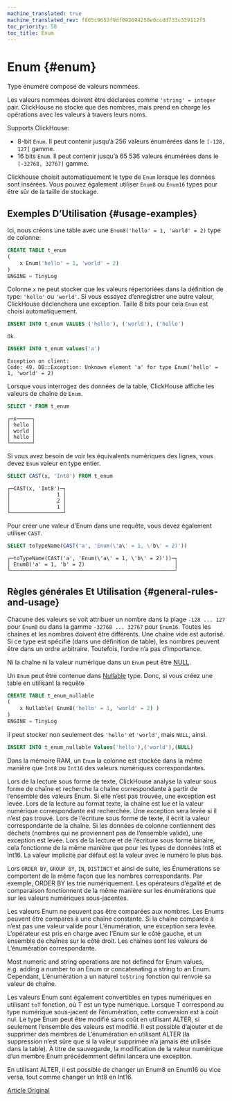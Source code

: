 ```yaml
---
machine_translated: true
machine_translated_rev: f865c9653f9df092694258e0ccdd733c339112f5
toc_priority: 50
toc_title: Enum
---
```


# Enum {#enum}

Type énuméré composé de valeurs nommées.

Les valeurs nommées doivent être déclarées comme `'string' = integer` pair. ClickHouse ne stocke que des nombres, mais prend en charge les opérations avec les valeurs à travers leurs noms.

Supports ClickHouse:

-   8-bit `Enum`. Il peut contenir jusqu’à 256 valeurs énumérées dans le `[-128, 127]` gamme.
-   16 bits `Enum`. Il peut contenir jusqu’à 65 536 valeurs énumérées dans le `[-32768, 32767]` gamme.

Clickhouse choisit automatiquement le type de `Enum` lorsque les données sont insérées. Vous pouvez également utiliser `Enum8` ou `Enum16` types pour être sûr de la taille de stockage.

## Exemples D’Utilisation {#usage-examples}

Ici, nous créons une table avec une `Enum8('hello' = 1, 'world' = 2)` type de colonne:

``` sql
CREATE TABLE t_enum
(
    x Enum('hello' = 1, 'world' = 2)
)
ENGINE = TinyLog
```

Colonne `x` ne peut stocker que les valeurs répertoriées dans la définition de type: `'hello'` ou `'world'`. Si vous essayez d’enregistrer une autre valeur, ClickHouse déclenchera une exception. Taille 8 bits pour cela `Enum` est choisi automatiquement.

``` sql
INSERT INTO t_enum VALUES ('hello'), ('world'), ('hello')
```

``` text
Ok.
```

``` sql
INSERT INTO t_enum values('a')
```

``` text
Exception on client:
Code: 49. DB::Exception: Unknown element 'a' for type Enum('hello' = 1, 'world' = 2)
```

Lorsque vous interrogez des données de la table, ClickHouse affiche les valeurs de chaîne de `Enum`.

``` sql
SELECT * FROM t_enum
```

``` text
┌─x─────┐
│ hello │
│ world │
│ hello │
└───────┘
```

Si vous avez besoin de voir les équivalents numériques des lignes, vous devez `Enum` valeur en type entier.

``` sql
SELECT CAST(x, 'Int8') FROM t_enum
```

``` text
┌─CAST(x, 'Int8')─┐
│               1 │
│               2 │
│               1 │
└─────────────────┘
```

Pour créer une valeur d’Enum dans une requête, vous devez également utiliser `CAST`.

``` sql
SELECT toTypeName(CAST('a', 'Enum(\'a\' = 1, \'b\' = 2)'))
```

``` text
┌─toTypeName(CAST('a', 'Enum(\'a\' = 1, \'b\' = 2)'))─┐
│ Enum8('a' = 1, 'b' = 2)                             │
└─────────────────────────────────────────────────────┘
```

## Règles générales Et Utilisation {#general-rules-and-usage}

Chacune des valeurs se voit attribuer un nombre dans la plage `-128 ... 127` pour `Enum8` ou dans la gamme `-32768 ... 32767` pour `Enum16`. Toutes les chaînes et les nombres doivent être différents. Une chaîne vide est autorisé. Si ce type est spécifié (dans une définition de table), les nombres peuvent être dans un ordre arbitraire. Toutefois, l’ordre n’a pas d’importance.

Ni la chaîne ni la valeur numérique dans un `Enum` peut être [NULL](../../sql-reference/syntax.md).

Un `Enum` peut être contenue dans [Nullable](nullable.md) type. Donc, si vous créez une table en utilisant la requête

``` sql
CREATE TABLE t_enum_nullable
(
    x Nullable( Enum8('hello' = 1, 'world' = 2) )
)
ENGINE = TinyLog
```

il peut stocker non seulement des `'hello'` et `'world'`, mais `NULL`, ainsi.

``` sql
INSERT INTO t_enum_nullable Values('hello'),('world'),(NULL)
```

Dans la mémoire RAM, un `Enum` la colonne est stockée dans la même manière que `Int8` ou `Int16` des valeurs numériques correspondantes.

Lors de la lecture sous forme de texte, ClickHouse analyse la valeur sous forme de chaîne et recherche la chaîne correspondante à partir de l’ensemble des valeurs Enum. Si elle n’est pas trouvée, une exception est levée. Lors de la lecture au format texte, la chaîne est lue et la valeur numérique correspondante est recherchée. Une exception sera levée si il n’est pas trouvé.
Lors de l’écriture sous forme de texte, il écrit la valeur correspondante de la chaîne. Si les données de colonne contiennent des déchets (nombres qui ne proviennent pas de l’ensemble valide), une exception est levée. Lors de la lecture et de l’écriture sous forme binaire, cela fonctionne de la même manière que pour les types de données Int8 et Int16.
La valeur implicite par défaut est la valeur avec le numéro le plus bas.

Lors `ORDER BY`, `GROUP BY`, `IN`, `DISTINCT` et ainsi de suite, les Énumérations se comportent de la même façon que les nombres correspondants. Par exemple, ORDER BY les trie numériquement. Les opérateurs d’égalité et de comparaison fonctionnent de la même manière sur les énumérations que sur les valeurs numériques sous-jacentes.

Les valeurs Enum ne peuvent pas être comparées aux nombres. Les Enums peuvent être comparés à une chaîne constante. Si la chaîne comparée à n’est pas une valeur valide pour L’énumération, une exception sera levée. L’opérateur est pris en charge avec l’Enum sur le côté gauche, et un ensemble de chaînes sur le côté droit. Les chaînes sont les valeurs de L’énumération correspondante.

Most numeric and string operations are not defined for Enum values, e.g. adding a number to an Enum or concatenating a string to an Enum.
Cependant, L’énumération a un naturel `toString` fonction qui renvoie sa valeur de chaîne.

Les valeurs Enum sont également convertibles en types numériques en utilisant `toT` fonction, où T est un type numérique. Lorsque T correspond au type numérique sous-jacent de l’énumération, cette conversion est à coût nul.
Le type Enum peut être modifié sans coût en utilisant ALTER, si seulement l’ensemble des valeurs est modifié. Il est possible d’ajouter et de supprimer des membres de L’énumération en utilisant ALTER (la suppression n’est sûre que si la valeur supprimée n’a jamais été utilisée dans la table). À titre de sauvegarde, la modification de la valeur numérique d’un membre Enum précédemment défini lancera une exception.

En utilisant ALTER, il est possible de changer un Enum8 en Enum16 ou vice versa, tout comme changer un Int8 en Int16.

[Article Original](https://clickhouse.tech/docs/en/data_types/enum/) <!--hide-->
